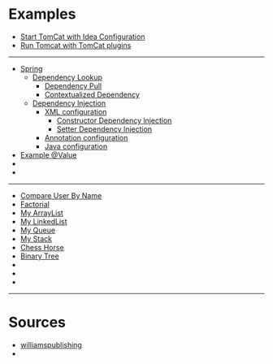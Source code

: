 # Examples

- [Start TomCat with Idea Configuration](tomcat1)
- [Run Tomcat with TomCat plugins](tomcat2)
---
- [Spring]()
    - [Dependency Lookup]()
        - [Dependency Pull](spring1)
        - [Contextualized Dependency](spring2)
    - [Dependency lnjection]()
        - [XML configuration]()
            - [Constructor Dependency lnjection](spring3)
            - [Setter Dependency lnjection](spring4)
        - [Annotation configuration](spring6)
        - [Java configuration](spring7)
- [Example @Value](spring5)
- []()
- []()
---
- [Compare User By Name](example1)
- [Factorial](example2)
- [My ArrayList](example3)
- [My LinkedList](example4)
- [My Queue](example5)
- [My Stack](example6)
- [Chess Horse](example7)
- [Binary Tree](example8)
- []()
- []()
- []()
---
# Sources

- [williamspublishing](http://archive.williamspublishing.com/cgi-bin/materials.cgi?isbn=978-5-8459-1992-2)
- [](#)